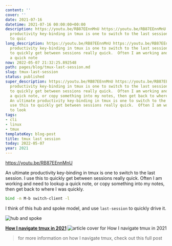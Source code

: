 ```yaml
---
content: ''
cover: ''
date: 2021-07-16
datetime: 2021-07-16 00:00:00+00:00
description: https://youtu.be/RB87EEnnMnU https://youtu.be/RB87EEnnMnU An ultimate
  productivity key-binding in tmux is one to switch to the last session.  I use this
  to quic
long_description: https://youtu.be/RB87EEnnMnU https://youtu.be/RB87EEnnMnU An ultimate
  productivity key-binding in tmux is one to switch to the last session.  I use this
  to quickly get between sessions really quick.  Often I am working and need to lookup
  a quick note
now: 2022-05-07 21:32:25.892548
path: pages/blog/tmux-last-session.md
slug: tmux-last-session
status: published
super_description: https://youtu.be/RB87EEnnMnU https://youtu.be/RB87EEnnMnU An ultimate
  productivity key-binding in tmux is one to switch to the last session.  I use this
  to quickly get between sessions really quick.  Often I am working and need to lookup
  a quick note, or copy something into my notes, then get back to where I was quickly.
  An ultimate productivity key-binding in tmux is one to switch to the last session.  I
  use this to quickly get between sessions really quick.  Often I am working and need
  to look
tags:
- cli
- linux
- tmux
templateKey: blog-post
title: tmux last session
today: 2022-05-07
year: 2021
---
```


https://youtu.be/RB87EEnnMnU

An ultimate productivity key-binding in tmux is one to switch to the last session.  I use this to quickly get between sessions really quick.  Often I am working and need to lookup a quick note, or copy something into my notes, then get back to where I was quickly.

``` bash
bind -n M-b switch-client -l
```

I think of this hub and spoke model, and use `last-session` to quickly drive it.

![hub and spoke](https://images.waylonwalker.com/tmux-nav-hub-spoke.png)


  <div class="onelinelink-wrapper">
      <a class="onelinelink" href="https://waylonwalker.com/tmux-nav-2021/">
          <img style="float: right;" align='right' src="https://images.waylonwalker.com/tmux-nav-2021-og_250x140.png" alt="article cover for 
 How I navigate tmux in 2021
"/>
          <p><strong>
 How I navigate tmux in 2021
</strong></p>
      </a>
  </div>


> for more information on how I navigate tmux, check out this full post